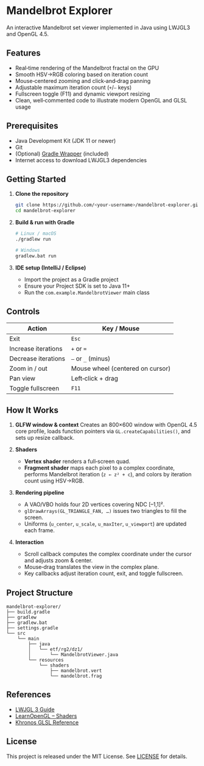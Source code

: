 # Mandelbrot Explorer

An interactive Mandelbrot set viewer implemented in Java using LWJGL3 and OpenGL 4.5.

## Features

* Real‐time rendering of the Mandelbrot fractal on the GPU
* Smooth HSV→RGB coloring based on iteration count
* Mouse‐centered zooming and click‐and‐drag panning
* Adjustable maximum iteration count (`+`/`–` keys)
* Fullscreen toggle (F11) and dynamic viewport resizing
* Clean, well‐commented code to illustrate modern OpenGL and GLSL usage

## Prerequisites

* Java Development Kit (JDK 11 or newer)
* Git
* (Optional) [Gradle Wrapper](https://gradle.org/) (included)
* Internet access to download LWJGL3 dependencies

## Getting Started

1. **Clone the repository**

   ```bash
   git clone https://github.com/<your-username>/mandelbrot-explorer.git
   cd mandelbrot-explorer
   ```

2. **Build & run with Gradle**

   ```bash
   # Linux / macOS
   ./gradlew run

   # Windows
   gradlew.bat run
   ```

3. **IDE setup (IntelliJ / Eclipse)**

   * Import the project as a Gradle project
   * Ensure your Project SDK is set to Java 11+
   * Run the `com.example.MandelbrotViewer` main class

## Controls

| Action              | Key / Mouse                      |
| ------------------- | -------------------------------- |
| Exit                | `Esc`                            |
| Increase iterations | `+` or `=`                       |
| Decrease iterations | `–` or `_` (minus)               |
| Zoom in / out       | Mouse wheel (centered on cursor) |
| Pan view            | Left‐click + drag                |
| Toggle fullscreen   | `F11`                            |

## How It Works

1. **GLFW window & context**
   Creates an 800×600 window with OpenGL 4.5 core profile, loads function pointers via `GL.createCapabilities()`, and sets up resize callback.

2. **Shaders**

   * **Vertex shader** renders a full‐screen quad.
   * **Fragment shader** maps each pixel to a complex coordinate, performs Mandelbrot iteration (`z ← z² + c`), and colors by iteration count using HSV→RGB.

3. **Rendering pipeline**

   * A VAO/VBO holds four 2D vertices covering NDC [–1,1]².
   * `glDrawArrays(GL_TRIANGLE_FAN, …)` issues two triangles to fill the screen.
   * Uniforms (`u_center`, `u_scale`, `u_maxIter`, `u_viewport`) are updated each frame.

4. **Interaction**

   * Scroll callback computes the complex coordinate under the cursor and adjusts zoom & center.
   * Mouse‐drag translates the view in the complex plane.
   * Key callbacks adjust iteration count, exit, and toggle fullscreen.

## Project Structure

```
mandelbrot-explorer/
├── build.gradle
├── gradlew
├── gradlew.bat
├── settings.gradle
└── src
    └── main
        ├── java
        │   └── etf/rg2/dz1/
        │       └── MandelbrotViewer.java
        └── resources
            └── shaders
                ├── mandelbrot.vert
                └── mandelbrot.frag
```

## References

* [LWJGL 3 Guide](https://www.lwjgl.org/guide)
* [LearnOpenGL – Shaders](https://learnopengl.com/Getting-started/Shaders)
* [Khronos GLSL Reference](https://www.khronos.org/opengl/wiki/GLSL)

## License

This project is released under the MIT License. See [LICENSE](LICENSE) for details.
